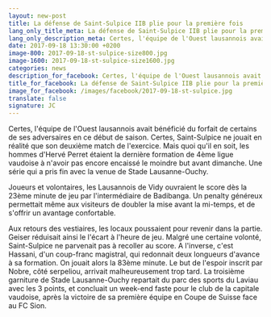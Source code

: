 ```yaml
---
layout: new-post
title: La défense de Saint-Sulpice IIB plie pour la première fois
lang_only_title_meta: La défense de Saint-Sulpice IIB plie pour la première fois 
lang_only_description_meta: Certes, l'équipe de l'Ouest lausannois avait bénéficié du forfait de certains de ses adversaires en ce début de saison. Certes, Saint-Sulpice ne jouait en réalité que son deuxième match de l'exercice. Mais quoi qu'il en soit, les hommes d'Hervé Perret étaient la dernière formation de 4ème ligue vaudoise à n'avoir pas encore encaissé le moindre but avant dimanche.
date: 2017-09-18 13:30:00 +0200
image-800: 2017-09-18-st-sulpice-size800.jpg
image-1600: 2017-09-18-st-sulpice-size1600.jpg
categories: news
description_for_facebook: Certes, l'équipe de l'Ouest lausannois avait bénéficié du forfait de certains de ses adversaires en ce début de saison. Certes, Saint-Sulpice ne jouait en réalité que son deuxième match de l'exercice. Mais quoi qu'il en soit, les hommes d'Hervé Perret étaient la dernière formation de 4ème ligue vaudoise à n'avoir pas encore encaissé le moindre but avant dimanche.
title_for_facebook: La défense de Saint-Sulpice IIB plie pour la première fois 
image_for_facebook: /images/facebook/2017-09-18-st-sulpice.jpg
translate: false
signature: JC
---
```

Certes, l'équipe de l'Ouest lausannois avait bénéficié du forfait de certains de ses adversaires en ce début de saison. Certes, Saint-Sulpice ne jouait en réalité que son deuxième match de l'exercice. Mais quoi qu'il en soit, les hommes d'Hervé Perret étaient la dernière formation de 4ème ligue vaudoise à n'avoir pas encore encaissé le moindre but avant dimanche. Une série qui a pris fin avec la venue de Stade Lausanne-Ouchy. 

Joueurs et volontaires, les Lausannois de Vidy ouvraient le score dès la 23ème minute de jeu par l'intermédiaire de Badibanga. Un penalty généreux permettait même aux visiteurs de doubler la mise avant la mi-temps, et de s'offrir un avantage confortable.  

Aux retours des vestiaires, les locaux poussaient pour revenir dans la partie. Geiser réduisait ainsi le l'écart à l'heure de jeu. Malgré une certaine volonté, Saint-Sulpice ne parvenait pas à recoller au score. A l'inverse, c'est Hassani, d'un coup-franc magistral, qui redonnait deux longueurs d'avance à sa formation. On jouait alors la 83ème minute. Le but de l'espoir inscrit par Nobre, côté serpeliou, arrivait malheureusement trop tard. La troisième garniture de Stade Lausanne-Ouchy repartait du parc des sports du Laviau avec les 3 points, et concluait un week-end faste pour le club de la capitale vaudoise, après la victoire de sa première équipe en Coupe de Suisse face au FC Sion. 